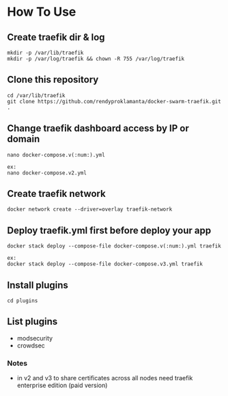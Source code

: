 # How To Use

## Create traefik dir & log

```shell
mkdir -p /var/lib/traefik
mkdir -p /var/log/traefik && chown -R 755 /var/log/traefik
```

## Clone this repository

```shell
cd /var/lib/traefik
git clone https://github.com/rendyproklamanta/docker-swarm-traefik.git .
```

## Change traefik dashboard access by IP or domain

```shell
nano docker-compose.v(:num:).yml

ex: 
nano docker-compose.v2.yml
```

## Create traefik network

```shell
docker network create --driver=overlay traefik-network
```

## Deploy traefik.yml first before deploy your app

```shell
docker stack deploy --compose-file docker-compose.v(:num:).yml traefik

ex: 
docker stack deploy --compose-file docker-compose.v3.yml traefik
```

## Install plugins

```shell
cd plugins
```

## List plugins

- modsecurity
- crowdsec

### Notes

- in v2 and v3 to share certificates across all nodes need traefik enterprise edition (paid version)
